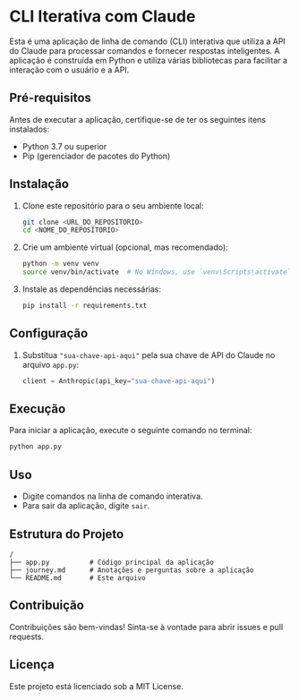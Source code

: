 # CLI Iterativa com Claude

Esta é uma aplicação de linha de comando (CLI) interativa que utiliza a API do Claude para processar comandos e fornecer respostas inteligentes. A aplicação é construída em Python e utiliza várias bibliotecas para facilitar a interação com o usuário e a API.

## Pré-requisitos

Antes de executar a aplicação, certifique-se de ter os seguintes itens instalados:

- Python 3.7 ou superior
- Pip (gerenciador de pacotes do Python)

## Instalação

1. Clone este repositório para o seu ambiente local:
    ```sh
    git clone <URL_DO_REPOSITORIO>
    cd <NOME_DO_REPOSITORIO>
    ```

2. Crie um ambiente virtual (opcional, mas recomendado):
    ```sh
    python -m venv venv
    source venv/bin/activate  # No Windows, use `venv\Scripts\activate`
    ```

3. Instale as dependências necessárias:
    ```sh
    pip install -r requirements.txt
    ```

## Configuração

1. Substitua `"sua-chave-api-aqui"` pela sua chave de API do Claude no arquivo `app.py`:
    ```python
    client = Anthropic(api_key="sua-chave-api-aqui")
    ```

## Execução

Para iniciar a aplicação, execute o seguinte comando no terminal:
```sh
python app.py
```

## Uso

- Digite comandos na linha de comando interativa.
- Para sair da aplicação, digite `sair`.

## Estrutura do Projeto

```
/
├── app.py          # Código principal da aplicação
├── journey.md      # Anotações e perguntas sobre a aplicação
└── README.md       # Este arquivo
```

## Contribuição

Contribuições são bem-vindas! Sinta-se à vontade para abrir issues e pull requests.

## Licença

Este projeto está licenciado sob a MIT License.